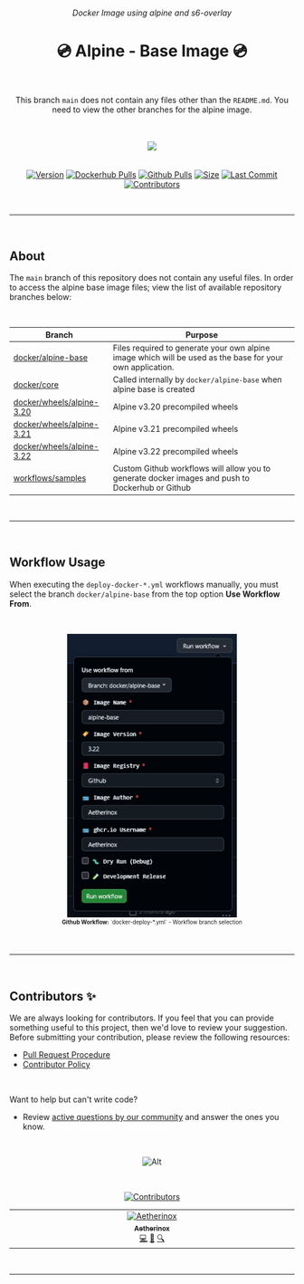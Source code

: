 <div align="center">
<h6>Docker Image using alpine and s6-overlay</h6>
<h1>💿 Alpine - Base Image 💿</h1>

<br />

This branch `main` does not contain any files other than the `README.md`. You need to view the other branches for the alpine image.

</p>

<br />
<br />

<img src="https://upload.wikimedia.org/wikipedia/commons/e/e6/Alpine_Linux.svg" width="300">

<br />
<br />

<!-- prettier-ignore-start -->
[![Version][dockerhub-version-img]][dockerhub-version-uri]
[![Dockerhub Pulls][dockerhub-pulls-img]][dockerhub-pulls-uri]
[![Github Pulls][github-pulls-img]][github-pulls-uri]
[![Size][github-size-img]][github-size-img]
[![Last Commit][github-commit-img]][github-commit-img]
[![Contributors][contribs-all-img]](#contributors-)
<!-- prettier-ignore-end -->

</div>

<br />

---

<br />

## About

The `main` branch of this repository does not contain any useful files. In order to access the alpine base image files; view the list of available repository branches below:

<br />

| Branch | Purpose |
| --- | --- | 
| [docker/alpine-base](https://github.com/Aetherinox/docker-base-alpine/tree/docker/alpine-base) | Files required to generate your own alpine image which will be used as the base for your own application. |
| [docker/core](https://github.com/Aetherinox/docker-base-alpine/tree/docker/core) | Called internally by `docker/alpine-base` when alpine base is created |
| [docker/wheels/alpine-3.20](https://github.com/Aetherinox/docker-base-alpine/tree/docker/wheels/alpine-3.20) | Alpine v3.20 precompiled wheels |
| [docker/wheels/alpine-3.21](https://github.com/Aetherinox/docker-base-alpine/tree/docker/wheels/alpine-3.21) | Alpine v3.21 precompiled wheels |
| [docker/wheels/alpine-3.22](https://github.com/Aetherinox/docker-base-alpine/tree/docker/wheels/alpine-3.22) | Alpine v3.22 precompiled wheels |
| [workflows/samples](https://github.com/Aetherinox/docker-base-alpine/tree/workflows/samples) | Custom Github workflows will allow you to generate docker images and push to Dockerhub or Github |

<br />

---

<br />

## Workflow Usage

When executing the `deploy-docker-*.yml` workflows manually, you must select the branch `docker/alpine-base` from the top option **Use Workflow From**.

<br />

<p align="center"><img style="width: 300px;text-align: center;" src="docs/img/deploy-workflow-1.png"><br><small><sup><b>Github Workflow:</b> `docker-deploy-*.yml` - Workflow branch selection</sup></small></p>


<br />

---

<br />

## Contributors ✨
We are always looking for contributors. If you feel that you can provide something useful to this project, then we'd love to review your suggestion. Before submitting your contribution, please review the following resources:

- [Pull Request Procedure](.github/PULL_REQUEST_TEMPLATE.md)
- [Contributor Policy](CONTRIBUTING.md)

<br />

Want to help but can't write code?

- Review [active questions by our community](https://github.com/Aetherinox/docker-base-alpine/labels/help%20wanted) and answer the ones you know.

<br />

<div align="center">

![Alt](https://repobeats.axiom.co/api/embed/d224af41e7bec8839d41927a496d63742d5f2e9d.svg "Analytics image")

</div>

<br />

<div align="center">

<!-- ALL-CONTRIBUTORS-BADGE:START - Do not remove or modify this section -->
[![Contributors][contribs-all-img]](#contributors-)
<!-- ALL-CONTRIBUTORS-BADGE:END -->

<!-- ALL-CONTRIBUTORS-LIST:START - Do not remove or modify this section -->
<!-- prettier-ignore-start -->
<!-- markdownlint-disable -->
<table>
  <tbody>
    <tr>
      <td align="center" valign="top" width="14.28%"><a href="https://gitlab.com/Aetherinox"><img src="https://avatars.githubusercontent.com/u/118329232?v=4?s=40" width="40px;" alt="Aetherinox"/><br /><sub><b>Aetherinox</b></sub></a><br /><a href="https://github.com/aetherinox/badges/commits?author=Aetherinox" title="Code">💻</a> <a href="#projectManagement-Aetherinox" title="Project Management">📆</a> <a href="#fundingFinding-Aetherinox" title="Funding Finding">🔍</a></td>
    </tr>
  </tbody>
</table>

<!-- markdownlint-restore -->
<!-- prettier-ignore-end -->
<!-- ALL-CONTRIBUTORS-LIST:END -->

<br />

---

<br />

<!-- BADGE > GENERAL -->
  [general-npmjs-uri]: https://npmjs.com
  [general-nodejs-uri]: https://nodejs.org
  [general-npmtrends-uri]: http://npmtrends.com/Aetherinox

<!-- BADGE > VERSION > GITHUB -->
  [github-version-img]: https://img.shields.io/github/v/tag/Aetherinox/docker-base-alpine?logo=GitHub&label=Version&color=ba5225
  [github-version-uri]: https://github.com/Aetherinox/docker-base-alpine/releases

<!-- BADGE > VERSION > GITHUB (For the Badge) -->
  [github-version-ftb-img]: https://img.shields.io/github/v/tag/Aetherinox/docker-base-alpine?style=for-the-badge&logo=github&logoColor=FFFFFF&logoSize=34&label=%20&color=ba5225
  [github-version-ftb-uri]: https://github.com/Aetherinox/docker-base-alpine/releases

<!-- BADGE > VERSION > NPMJS -->
  [npm-version-img]: https://img.shields.io/npm/v/Aetherinox?logo=npm&label=Version&color=ba5225
  [npm-version-uri]: https://npmjs.com/package/Aetherinox

<!-- BADGE > VERSION > PYPI -->
  [pypi-version-img]: https://img.shields.io/pypi/v/Aetherinox
  [pypi-version-uri]: https://pypi.org/project/Aetherinox/

<!-- BADGE > LICENSE > MIT -->
  [license-mit-img]: https://img.shields.io/badge/MIT-FFF?logo=creativecommons&logoColor=FFFFFF&label=License&color=9d29a0
  [license-mit-uri]: https://github.com/Aetherinox/docker-base-alpine/blob/main/LICENSE

<!-- BADGE > GITHUB > DOWNLOAD COUNT -->
  [github-downloads-img]: https://img.shields.io/github/downloads/Aetherinox/docker-base-alpine/total?logo=github&logoColor=FFFFFF&label=Downloads&color=376892
  [github-downloads-uri]: https://github.com/Aetherinox/docker-base-alpine/releases

<!-- BADGE > NPMJS > DOWNLOAD COUNT -->
  [npmjs-downloads-img]: https://img.shields.io/npm/dw/%40Aetherinox%2Fdocker-base-alpine?logo=npm&&label=Downloads&color=376892
  [npmjs-downloads-uri]: https://npmjs.com/package/Aetherinox

<!-- BADGE > GITHUB > DOWNLOAD SIZE -->
  [github-size-img]: https://img.shields.io/github/repo-size/Aetherinox/docker-base-alpine?logo=github&label=Size&color=59702a
  [github-size-uri]: https://github.com/Aetherinox/docker-base-alpine/releases

<!-- BADGE > NPMJS > DOWNLOAD SIZE -->
  [npmjs-size-img]: https://img.shields.io/npm/unpacked-size/Aetherinox/latest?logo=npm&label=Size&color=59702a
  [npmjs-size-uri]: https://npmjs.com/package/Aetherinox

<!-- BADGE > CODECOV > COVERAGE -->
  [codecov-coverage-img]: https://img.shields.io/codecov/c/github/Aetherinox/docker-base-alpine?token=MPAVASGIOG&logo=codecov&logoColor=FFFFFF&label=Coverage&color=354b9e
  [codecov-coverage-uri]: https://codecov.io/github/Aetherinox/docker-base-alpine

<!-- BADGE > ALL CONTRIBUTORS -->
  [contribs-all-img]: https://img.shields.io/github/all-contributors/Aetherinox/docker-base-alpine?logo=contributorcovenant&color=de1f6f&label=contributors
  [contribs-all-uri]: https://github.com/all-contributors/all-contributors

<!-- BADGE > GITHUB > BUILD > NPM -->
  [github-build-img]: https://img.shields.io/github/actions/workflow/status/Aetherinox/docker-base-alpine/deploy-docker-github.yml?logo=github&logoColor=FFFFFF&label=Build&color=%23278b30
  [github-build-uri]: https://github.com/Aetherinox/docker-base-alpine/actions/workflows/deploy-docker-github.yml

<!-- BADGE > GITHUB > BUILD > Pypi -->
  [github-build-pypi-img]: https://img.shields.io/github/actions/workflow/status/Aetherinox/docker-base-alpine/release-pypi.yml?logo=github&logoColor=FFFFFF&label=Build&color=%23278b30
  [github-build-pypi-uri]: https://github.com/Aetherinox/docker-base-alpine/actions/workflows/pypi-release.yml

<!-- BADGE > GITHUB > TESTS -->
  [github-tests-img]: https://img.shields.io/github/actions/workflow/status/Aetherinox/docker-base-alpine/docker-tests.yml?logo=github&label=Tests&color=2c6488
  [github-tests-uri]: https://github.com/Aetherinox/docker-base-alpine/actions/workflows/docker-tests.yml

<!-- BADGE > GITHUB > COMMIT -->
  [github-commit-img]: https://img.shields.io/github/last-commit/Aetherinox/docker-base-alpine?logo=conventionalcommits&logoColor=FFFFFF&label=Last%20Commit&color=313131
  [github-commit-uri]: https://github.com/Aetherinox/docker-base-alpine/commits/main/

<!-- BADGE > DOCKER HUB > VERSION -->
  [dockerhub-version-img]: https://img.shields.io/docker/v/aetherinox/alpine-base/latest?logo=docker&logoColor=FFFFFF&label=Version&color=ba5225
  [dockerhub-version-uri]: https://hub.docker.com/repository/docker/aetherinox/alpine-base/general

<!-- BADGE > DOCKERHUB > PULLS -->
  [dockerhub-pulls-img]: https://img.shields.io/docker/pulls/aetherinox/alpine-base?logo=docker&logoColor=FFFFFF&label=Pulls&color=376892
  [dockerhub-pulls-uri]: https://hub.docker.com/repository/docker/aetherinox/alpine-base/general

<!-- BADGE > GITHUB > PULLS -->
  [github-pulls-img]: https://img.shields.io/badge/dynamic/json?url=https://ipitio.github.io/backage/Aetherinox/docker-base-alpine/alpine-base.json&query=%24.downloads&logo=github&style=flat&color=376892&label=Pulls
  [github-pulls-uri]: https://github.com/Aetherinox/docker-base-alpine/pkgs/container/alpine-base


